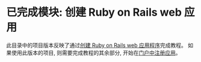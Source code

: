 # <a name="completed-module-create-a-ruby-on-rails-web-app"></a>已完成模块: 创建 Ruby on Rails web 应用

此目录中的项目版本反映了通过[创建 Ruby on Rails web 应用程序](https://docs.microsoft.com/graph/training/ruby-tutorial?tutorial-step=1)完成教程。 如果使用此版本的项目, 则需要完成教程的其余部分, 开始在[门户中注册应用](https://docs.microsoft.com/graph/training/ruby-tutorial?tutorial-step=2)。